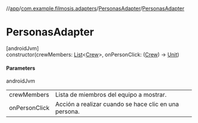 //[app](../../../index.md)/[com.example.filmosis.adapters](../index.md)/[PersonasAdapter](index.md)/[PersonasAdapter](-personas-adapter.md)

# PersonasAdapter

[androidJvm]\
constructor(crewMembers: [List](https://kotlinlang.org/api/latest/jvm/stdlib/kotlin.collections/-list/index.html)&lt;[Crew](../../com.example.filmosis.data.model.tmdb/-crew/index.md)&gt;, onPersonClick: ([Crew](../../com.example.filmosis.data.model.tmdb/-crew/index.md)) -&gt; [Unit](https://kotlinlang.org/api/latest/jvm/stdlib/kotlin/-unit/index.html))

#### Parameters

androidJvm

| | |
|---|---|
| crewMembers | Lista de miembros del equipo a mostrar. |
| onPersonClick | Acción a realizar cuando se hace clic en una persona. |
